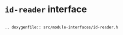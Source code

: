 `id-reader` interface
=====================

```eval_rst

.. doxygenfile:: src/module-interfaces/id-reader.h

```
